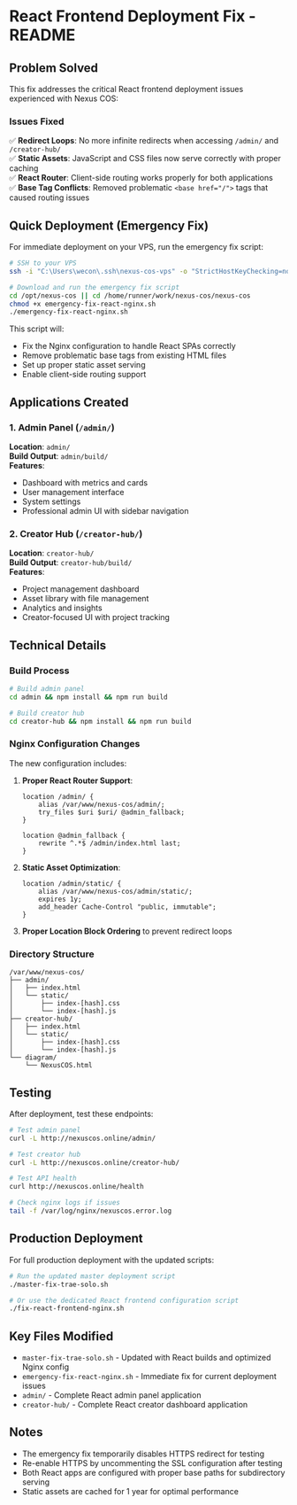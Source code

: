 # React Frontend Deployment Fix - README

## Problem Solved

This fix addresses the critical React frontend deployment issues experienced with Nexus COS:

### Issues Fixed
✅ **Redirect Loops**: No more infinite redirects when accessing `/admin/` and `/creator-hub/`  
✅ **Static Assets**: JavaScript and CSS files now serve correctly with proper caching  
✅ **React Router**: Client-side routing works properly for both applications  
✅ **Base Tag Conflicts**: Removed problematic `<base href="/">` tags that caused routing issues  

## Quick Deployment (Emergency Fix)

For immediate deployment on your VPS, run the emergency fix script:

```bash
# SSH to your VPS
ssh -i "C:\Users\wecon\.ssh\nexus-cos-vps" -o "StrictHostKeyChecking=no" root@74.208.155.161

# Download and run the emergency fix script
cd /opt/nexus-cos || cd /home/runner/work/nexus-cos/nexus-cos
chmod +x emergency-fix-react-nginx.sh
./emergency-fix-react-nginx.sh
```

This script will:
- Fix the Nginx configuration to handle React SPAs correctly
- Remove problematic base tags from existing HTML files
- Set up proper static asset serving
- Enable client-side routing support

## Applications Created

### 1. Admin Panel (`/admin/`)
**Location**: `admin/`  
**Build Output**: `admin/build/`  
**Features**:
- Dashboard with metrics and cards
- User management interface
- System settings
- Professional admin UI with sidebar navigation

### 2. Creator Hub (`/creator-hub/`)
**Location**: `creator-hub/`  
**Build Output**: `creator-hub/build/`  
**Features**:
- Project management dashboard
- Asset library with file management
- Analytics and insights
- Creator-focused UI with project tracking

## Technical Details

### Build Process
```bash
# Build admin panel
cd admin && npm install && npm run build

# Build creator hub  
cd creator-hub && npm install && npm run build
```

### Nginx Configuration Changes
The new configuration includes:

1. **Proper React Router Support**:
   ```nginx
   location /admin/ {
       alias /var/www/nexus-cos/admin/;
       try_files $uri $uri/ @admin_fallback;
   }
   
   location @admin_fallback {
       rewrite ^.*$ /admin/index.html last;
   }
   ```

2. **Static Asset Optimization**:
   ```nginx
   location /admin/static/ {
       alias /var/www/nexus-cos/admin/static/;
       expires 1y;
       add_header Cache-Control "public, immutable";
   }
   ```

3. **Proper Location Block Ordering** to prevent redirect loops

### Directory Structure
```
/var/www/nexus-cos/
├── admin/
│   ├── index.html
│   └── static/
│       ├── index-[hash].css
│       └── index-[hash].js
├── creator-hub/
│   ├── index.html
│   └── static/
│       ├── index-[hash].css
│       └── index-[hash].js
└── diagram/
    └── NexusCOS.html
```

## Testing

After deployment, test these endpoints:

```bash
# Test admin panel
curl -L http://nexuscos.online/admin/

# Test creator hub
curl -L http://nexuscos.online/creator-hub/

# Test API health
curl http://nexuscos.online/health

# Check nginx logs if issues
tail -f /var/log/nginx/nexuscos.error.log
```

## Production Deployment

For full production deployment with the updated scripts:

```bash
# Run the updated master deployment script
./master-fix-trae-solo.sh

# Or use the dedicated React frontend configuration script
./fix-react-frontend-nginx.sh
```

## Key Files Modified

- `master-fix-trae-solo.sh` - Updated with React builds and optimized Nginx config
- `emergency-fix-react-nginx.sh` - Immediate fix for current deployment issues
- `admin/` - Complete React admin panel application
- `creator-hub/` - Complete React creator dashboard application

## Notes

- The emergency fix temporarily disables HTTPS redirect for testing
- Re-enable HTTPS by uncommenting the SSL configuration after testing
- Both React apps are configured with proper base paths for subdirectory serving
- Static assets are cached for 1 year for optimal performance
